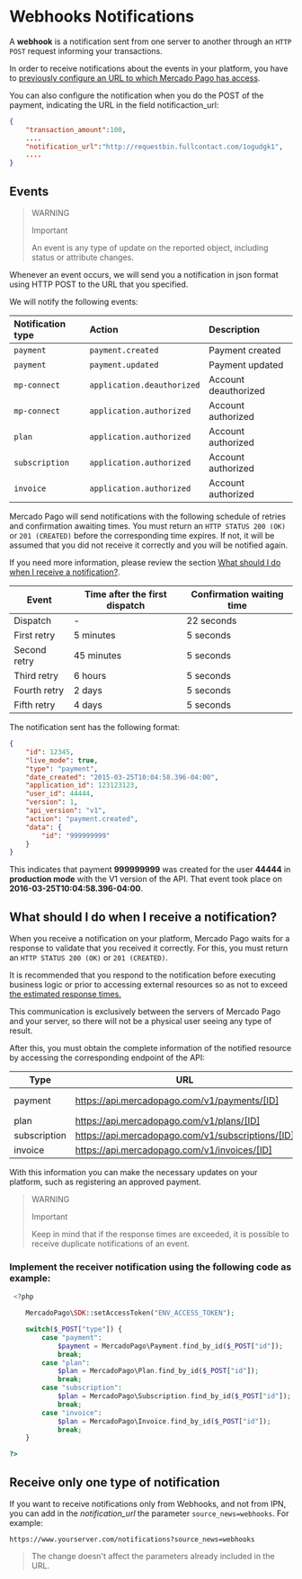 # Webhooks Notifications

A **webhook** is a notification sent from one server to another through an `HTTP POST` request informing your transactions.

In order to receive notifications about the events in your platform, you have to [previously configure an URL to which Mercado Pago has access](https://www.mercadopago.com/mla/account/webhooks).


You can also configure the notification when you do the POST of the payment, indicating the URL in the field notificaction_url:

```json
{
	"transaction_amount":100,
	....
	"notification_url":"http://requestbin.fullcontact.com/1ogudgk1",
    ....
}
```

## Events

> WARNING
>
> Important
>
> An event is any type of update on the reported object, including status or attribute changes.

Whenever an event occurs, we will send you a notification in json format using HTTP POST to the URL that you specified.

We will notify the following events:

| Notification type    |           Action           |        Description           |
| :------------------- | :------------------------- | :--------------------------- |
| `payment`            | `payment.created`          | Payment created              |
| `payment`            | `payment.updated`          | Payment updated              |
| `mp-connect`         | `application.deauthorized` | Account deauthorized         |
| `mp-connect`         | `application.authorized`   | Account authorized           |
| `plan`               | `application.authorized`   | Account authorized           |
| `subscription`       | `application.authorized`   | Account authorized           |
| `invoice`            | `application.authorized`   | Account authorized           |

Mercado Pago will send notifications with the following schedule of retries and confirmation awaiting times. You must return an `HTTP STATUS 200 (OK)` or `201 (CREATED)` before the corresponding time expires. If not, it will be assumed that you did not receive it correctly and you will be notified again.

If you need more information, please review the section [What should I do when I receive a notification?](#bookmark_what_should_i_do_after_receiving_a_notification?).

| Event        | Time after the first dispatch | Confirmation waiting time |
|--------------|-------------------------------|---------------------------|
| Dispatch     | -                             | 22 seconds                |
| First retry  | 5 minutes                     | 5 seconds                 |
| Second retry | 45 minutes                    | 5 seconds                 |
| Third retry  | 6 hours                       | 5 seconds                 |
| Fourth retry | 2 days                        | 5 seconds                 |
| Fifth retry  | 4 days                        | 5 seconds                 |

The notification sent has the following format:

```json
{
    "id": 12345,
    "live_mode": true,
    "type": "payment",
    "date_created": "2015-03-25T10:04:58.396-04:00",
    "application_id": 123123123,
    "user_id": 44444,
    "version": 1,
    "api_version": "v1",
    "action": "payment.created",
    "data": {
        "id": "999999999"
    }
}
```
This indicates that payment **999999999** was created for the user **44444** in **production mode** with the V1 version of the API. That event took place on **2016-03-25T10:04:58.396-04:00**.


## What should I do when I receive a notification?


When you receive a notification on your platform, Mercado Pago waits for a response to validate that you received it correctly. For this, you must return an `HTTP STATUS 200 (OK)` or `201 (CREATED)`.

It is recommended that you respond to the notification before executing business logic or prior to accessing external resources so as not to exceed [the estimated response times.](#bookmark_events)

This communication is exclusively between the servers of Mercado Pago and your server, so there will not be a physical user seeing any type of result.

After this, you must obtain the complete information of the notified resource by accessing the corresponding endpoint of the API:


Type         | URL                                                | Documentation
------------ | -------------------------------------------------- | --------------------
payment      | https://api.mercadopago.com/v1/payments/[ID]     | [see documentation](https://www.mercadopago[FAKER][URL][DOMAIN]/developers/en/reference/payments/_payments_id/get/)
plan         | https://api.mercadopago.com/v1/plans/[ID]         | -
subscription | https://api.mercadopago.com/v1/subscriptions/[ID] | -
invoice      | https://api.mercadopago.com/v1/invoices/[ID]      | -

With this information you can make the necessary updates on your platform, such as registering an approved payment.

> WARNING
>
> Important
>
> Keep in mind that if the response times are exceeded, it is possible to receive duplicate notifications of an event.

### Implement the receiver notification using the following code as example:

```php
 <?php

    MercadoPago\SDK::setAccessToken("ENV_ACCESS_TOKEN");

    switch($_POST["type"]) {
        case "payment":
            $payment = MercadoPago\Payment.find_by_id($_POST["id"]);
            break;
        case "plan":
            $plan = MercadoPago\Plan.find_by_id($_POST["id"]);
            break;
        case "subscription":
            $plan = MercadoPago\Subscription.find_by_id($_POST["id"]);
            break;
        case "invoice":
            $plan = MercadoPago\Invoice.find_by_id($_POST["id"]);
            break;
    }

?>
```

## Receive only one type of notification

If you want to receive notifications only from Webhooks, and not from IPN, you can add in the *notification_url* the parameter `source_news=webhooks`. For example:

`https://www.yourserver.com/notifications?source_news=webhooks`

> The change doesn't affect the parameters already included in the URL.
